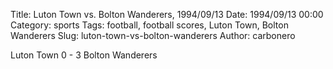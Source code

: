 Title: Luton Town vs. Bolton Wanderers, 1994/09/13
Date: 1994/09/13 00:00
Category: sports
Tags: football, football scores, Luton Town, Bolton Wanderers
Slug: luton-town-vs-bolton-wanderers
Author: carbonero


Luton Town 0 - 3 Bolton Wanderers
